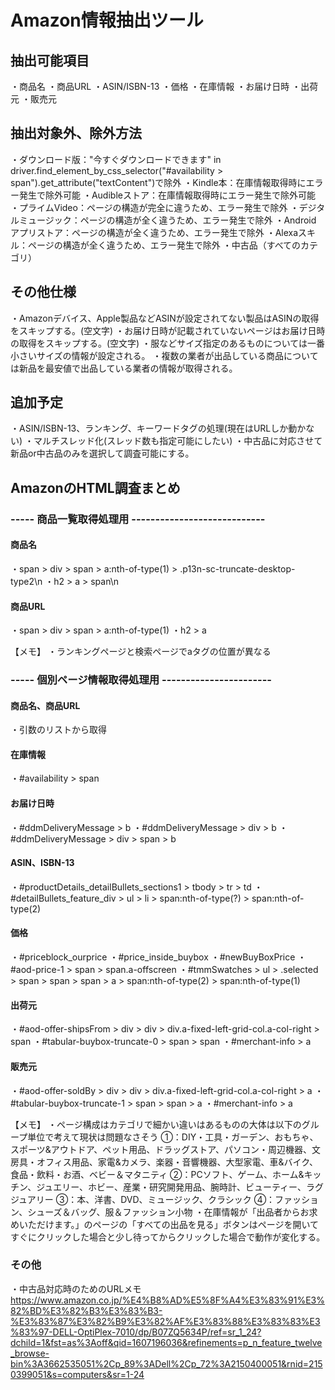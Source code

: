 # Amazon情報抽出ツール

## 抽出可能項目
・商品名
・商品URL
・ASIN/ISBN-13
・価格
・在庫情報
・お届け日時
・出荷元
・販売元

## 抽出対象外、除外方法
・ダウンロード版："今すぐダウンロードできます" in driver.find_element_by_css_selector("#availability > span").get_attribute("textContent")で除外
・Kindle本：在庫情報取得時にエラー発生で除外可能
・Audibleストア：在庫情報取得時にエラー発生で除外可能
・プライムVideo：ページの構造が完全に違うため、エラー発生で除外
・デジタルミュージック：ページの構造が全く違うため、エラー発生で除外
・Android アプリストア：ページの構造が全く違うため、エラー発生で除外
・Alexaスキル：ページの構造が全く違うため、エラー発生で除外
・中古品（すべてのカテゴリ）

## その他仕様
・Amazonデバイス、Apple製品などASINが設定されてない製品はASINの取得をスキップする。(空文字)
・お届け日時が記載されていないページはお届け日時の取得をスキップする。(空文字)
・服などサイズ指定のあるものについては一番小さいサイズの情報が設定される。
・複数の業者が出品している商品については新品を最安値で出品している業者の情報が取得される。

## 追加予定
・ASIN/ISBN-13、ランキング、キーワードタグの処理(現在はURLしか動かない)
・マルチスレッド化(スレッド数も指定可能にしたい)
・中古品に対応させて新品or中古品のみを選択して調査可能にする。

## AmazonのHTML調査まとめ
### ----- 商品一覧取得処理用 ----------------------------
#### 商品名
・span > div > span > a:nth-of-type(1) > .p13n-sc-truncate-desktop-type2\n
・h2 > a > span\n

#### 商品URL
・span > div > span > a:nth-of-type(1)
・h2 > a

【メモ】
・ランキングページと検索ページでaタグの位置が異なる

### ----- 個別ページ情報取得処理用 -----------------------
#### 商品名、商品URL
・引数のリストから取得

#### 在庫情報
・#availability > span

#### お届け日時
・#ddmDeliveryMessage > b
・#ddmDeliveryMessage > div > b
・#ddmDeliveryMessage > div > span > b

#### ASIN、ISBN-13
・#productDetails_detailBullets_sections1 > tbody > tr > td
・#detailBullets_feature_div > ul > li > span:nth-of-type(?) > span:nth-of-type(2)

#### 価格
・#priceblock_ourprice
・#price_inside_buybox
・#newBuyBoxPrice
・#aod-price-1 > span > span.a-offscreen
・#tmmSwatches > ul > .selected > span > span > span > a > span:nth-of-type(2) > span:nth-of-type(1)

#### 出荷元
・#aod-offer-shipsFrom > div > div > div.a-fixed-left-grid-col.a-col-right > span
・#tabular-buybox-truncate-0 > span > span
・#merchant-info > a

#### 販売元
・#aod-offer-soldBy > div > div > div.a-fixed-left-grid-col.a-col-right > a
・#tabular-buybox-truncate-1 > span > span > a
・#merchant-info > a

【メモ】
・ページ構成はカテゴリで細かい違いはあるものの大体は以下のグループ単位で考えて現状は問題なさそう
①：DIY・工具・ガーデン、おもちゃ、スポーツ&アウトドア、ペット用品、ドラッグストア、パソコン・周辺機器、文房具・オフィス用品、家電&カメラ、楽器・音響機器、大型家電、車&バイク、食品・飲料・お酒、ベビー＆マタニティ
②：PCソフト、ゲーム、ホーム&キッチン、ジュエリー、ホビー、産業・研究開発用品、腕時計、ビューティー、ラグジュアリー
③：本、洋書、DVD、ミュージック、クラシック
④：ファッション、シューズ＆バッグ、服＆ファッション小物
・在庫情報が「出品者からお求めいただけます。」のページの「すべての出品を見る」ボタンはページを開いてすぐにクリックした場合と少し待ってからクリックした場合で動作が変化する。

### その他
・中古品対応時のためのURLメモ
https://www.amazon.co.jp/%E4%B8%AD%E5%8F%A4%E3%83%91%E3%82%BD%E3%82%B3%E3%83%B3-%E3%83%87%E3%82%B9%E3%82%AF%E3%83%88%E3%83%83%E3%83%97-DELL-OptiPlex-7010/dp/B07ZQ5634P/ref=sr_1_24?dchild=1&fst=as%3Aoff&qid=1607196036&refinements=p_n_feature_twelve_browse-bin%3A3662535051%2Cp_89%3ADell%2Cp_72%3A2150400051&rnid=2150399051&s=computers&sr=1-24
